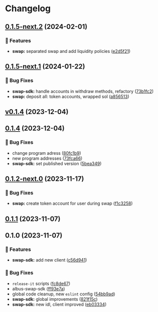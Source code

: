 # Changelog

## [0.1.5-next.2](https://github.com/mfactory-lab/albus/compare/@albus-finance/swap-sdk-v0.1.5-next.1...@albus-finance/swap-sdk-v0.1.5-next.2) (2024-02-01)


### 🌟 Features

* **swap:** separated swap and add liquidity policies ([e2d5f21](https://github.com/mfactory-lab/albus/commit/e2d5f21bda47de77ba909bb5118348e5d290e2f2))

## [0.1.5-next.1](https://github.com/mfactory-lab/albus/compare/@albus-finance/swap-sdk-v0.1.4-next.4...@albus-finance/swap-sdk-v0.1.5-next.1) (2024-01-22)


### 🐞 Bug Fixes

* **swap-sdk:** handle accounts in withdraw methods, refactory ([73b1fc2](https://github.com/mfactory-lab/albus/commit/73b1fc295620c3c6776851d5777d970c8415093f))
* **swap:** deposit all: token accounts, wrapped sol ([a856513](https://github.com/mfactory-lab/albus/commit/a8565134959937ce2d04ff00ee0bf1ef2ca7573c))

## [v0.1.4](https://github.com/mfactory-lab/albus/compare/@albus-finance/swap-sdk-v0.1.4-next.4...@albus-finance/swap-sdk-v0.1.5-next.1) (2023-12-04)

## [0.1.4](https://github.com/mfactory-lab/albus/compare/@albus-finance/swap-sdk-v0.1.2-next.2...@albus-finance/swap-sdk-v0.1.4) (2023-12-04)


### 🐞 Bug Fixes

* change program adress ([80fc1b9](https://github.com/mfactory-lab/albus/commit/80fc1b9508b0cff28c61525eb7661bc8102b92dc))
* new program addresses ([73fca66](https://github.com/mfactory-lab/albus/commit/73fca66d856db7625e00009accf4d53ccbcd31b3))
* **swap-sdk:** set published version ([5bea349](https://github.com/mfactory-lab/albus/commit/5bea3495733cb33ee733dfa3616def63faa6ea03))

## [0.1.2-next.0](https://github.com/mfactory-lab/albus/compare/@albus-finance/swap-sdk-v0.1.1...@albus-finance/swap-sdk-v0.1.2-next.0) (2023-11-17)


### 🐞 Bug Fixes

* **swap:** create token account for user during swap ([f1c3258](https://github.com/mfactory-lab/albus/commit/f1c32588ede21c847a174a5878086184cab229ca))

## [0.1.1](https://github.com/mfactory-lab/albus/compare/@albus-finance/swap-sdk-v0.1.0...@albus-finance/swap-sdk-v0.1.1) (2023-11-07)

## 0.1.0 (2023-11-07)


### 🌟 Features

* **swap-sdk:** add new client ([c56d941](https://github.com/mfactory-lab/albus/commit/c56d9411df3df2f327b2dec627a4965d40a83ae2))


### 🐞 Bug Fixes

* `release-it` scripts ([fc8de67](https://github.com/mfactory-lab/albus/commit/fc8de679d76dd74ca038f6e8e1ec1a9185eb3e5b))
* albus-swap-sdk ([ff93e7a](https://github.com/mfactory-lab/albus/commit/ff93e7a461307e46217e76be88a620cd43997088))
* global code cleanup, new `eslint` config ([54bb9ad](https://github.com/mfactory-lab/albus/commit/54bb9adc237d48932424e5775d891c957401dd51))
* **swap-sdk:** global improvements ([821f15c](https://github.com/mfactory-lab/albus/commit/821f15c7cb08f3a746ab04a2b5604ff781712c68))
* **swap-sdk:** new idl, client improved ([eb03334](https://github.com/mfactory-lab/albus/commit/eb03334ca2ba01240a7b862265c74a0f56011e13))
